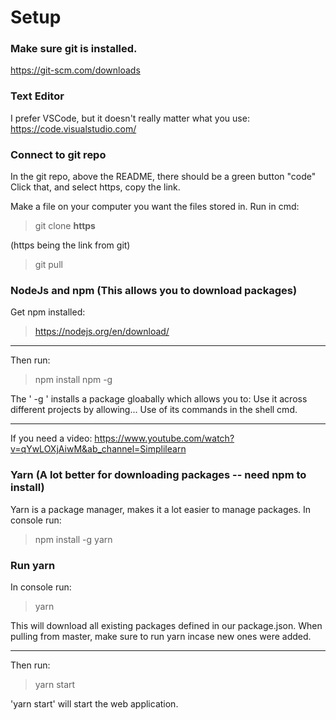 # Setup
### Make sure git is installed.
https://git-scm.com/downloads

### Text Editor
I prefer VSCode, but it doesn't really matter what you use:
https://code.visualstudio.com/

### Connect to git repo
In the git repo, above the README, there should be a green button "code"
Click that, and select https, copy the link.

Make a file on your computer you want the files stored in.
Run in cmd:
> git clone **https**

(https being the link from git)

> git pull

### NodeJs and npm (This allows you to download packages)
Get npm installed:
>https://nodejs.org/en/download/

---
Then run:
>npm install npm -g

The ' -g ' installs a package gloabally which allows you to:
  Use it across different projects by allowing...
    Use of its commands in the shell cmd. 

---
If you need a video:
https://www.youtube.com/watch?v=qYwLOXjAiwM&ab_channel=Simplilearn

### Yarn (A lot better for downloading packages -- need npm to install)
Yarn is a package manager, makes it a lot easier to manage packages.
In console run:
>npm install -g yarn

### Run yarn
In console run:
>yarn

This will download all existing packages defined in our package.json.
When pulling from master, make sure to run yarn incase new ones were added.

---
Then run:
>yarn start

'yarn start' will start the web application.